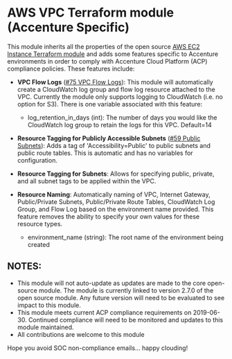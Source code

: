 # AWS VPC Terraform module (Accenture Specific)
This module inherits all the properties of the open source [AWS EC2 Instance Terraform module](https://innersource.accenture.com/projects/TFML/repos/terraform-aws-ec2-instance/browse) and adds some features specific to Accenture environments in order to comply with Accenture Cloud Platform (ACP) compliance policies. These features include:

* **VPC Flow Logs** ([#75 VPC Flow Logs](https://ts.accenture.com/sites/ACP_Security_Compliance/Shared%20Documents/Amazon/075%20VPC%20Flow%20Logs.pdf)):  This module will automatically create a CloudWatch log group and flow log resource attached to the VPC. Currently the module only supports logging to CloudWatch (i.e. no option for S3). There is one variable associated with this feature:
    * log_retention_in_days (int): The number of days you would like the CloudWatch log group to retain the logs for this VPC. Default=14

* **Resource Tagging for Publicly Accessible Subnets** ([#59 Public Subnets](https://ts.accenture.com/sites/ACP_Security_Compliance/Shared%20Documents/Amazon/059_Public_Subnets.pdf)):  Adds a tag of 'Accessibility=Public' to public subnets and public route tables. This is automatic and has no variables for configuration.

* **Resource Tagging for Subnets**:  Allows for specifying public, private, and all subnet tags to be applied within the VPC.

* **Resource Naming**:  Automatically naming of VPC, Internet Gateway, Public/Private Subnets, Public/Private Route Tables, CloudWatch Log Group, and Flow Log based on the environment name provided. This feature removes the ability to specify your own values for these resource types.
    * environment_name (string):  The root name of the environment being created

## NOTES:
* This module will not auto-update as updates are made to the core open-source module. The module is currently linked to version 2.7.0 of the open source module. Any future version will need to be evaluated to see impact to this module.
* This module meets current ACP compliance requirements on 2019-06-30. Continued compliance will need to be monitored and updates to this module maintained.
* All contributions are welcome to this module

Hope you avoid SOC non-compliance emails... happy clouding!